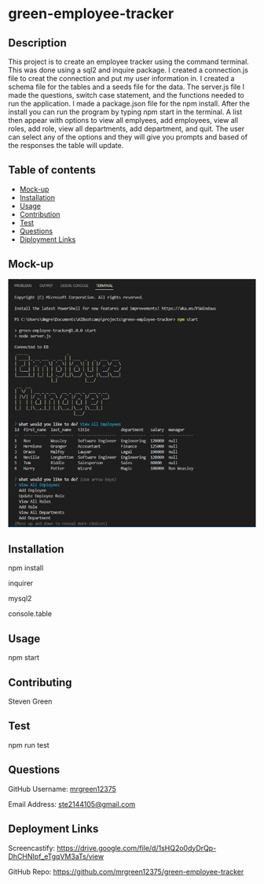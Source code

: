 # green-employee-tracker

## Description
This project is to create an employee tracker using the command terminal. This was done using a sql2 and inquire package. I created a connection.js file to creat the connection and put my user information in. I created a schema file for the tables and a seeds file for the data. The server.js file I made the questions, switch case statement, and the functions needed to run the application. I made a package.json file for the npm install. After the install you can run the program by typing npm start in the terminal. A list then appear with options to view all emplyees, add employees, view all roles, add role, view all departments, add department, and quit. The user can select any of the options and they will give you prompts and based of the responses the table will update. 
## Table of contents
- [Mock-up](#Mock-up)
- [Installation](#Installation)
- [Usage](#Usage)
- [Contribution](#Contributing)
- [Test](#Test)
- [Questions](#Questions)
- [Diployment Links](#Questions)
## Mock-up
![alt green employee tracker app](mock-up.jpg)
## Installation
npm install

inquirer

mysql2

console.table
## Usage
npm start
## Contributing
Steven Green
## Test
npm run test
## Questions
GitHub Username: [mrgreen12375](https://github.com/mrgreen12375)

Email Address: [ste2144105@gmail.com](ste2144105@gmail.com)
## Deployment Links
Screencastify: https://drive.google.com/file/d/1sHQ2o0dyDrQp-DhCHNIpf_eTgqVM3aTs/view

GitHub Repo: https://github.com/mrgreen12375/green-employee-tracker